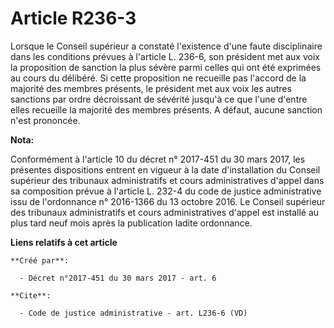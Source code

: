 # Article R236-3

Lorsque le Conseil supérieur a constaté l'existence d'une faute disciplinaire dans les conditions prévues à l'article L.
236-6, son président met aux voix la proposition de sanction la plus sévère parmi celles qui ont été exprimées au cours du
délibéré. Si cette proposition ne recueille pas l'accord de la majorité des membres présents, le président met aux voix les
autres sanctions par ordre décroissant de sévérité jusqu'à ce que l'une d'entre elles recueille la majorité des membres
présents. A défaut, aucune sanction n'est prononcée.

**Nota:**

Conformément à l'article 10 du décret n° 2017-451 du 30 mars 2017, les présentes dispositions entrent en vigueur à la date
d'installation du Conseil supérieur des tribunaux administratifs et cours administratives d'appel dans sa composition prévue
à l'article L. 232-4 du code de justice administrative issu de l'ordonnance n° 2016-1366 du 13 octobre 2016. Le Conseil
supérieur des tribunaux administratifs et cours administratives d'appel est installé au plus tard neuf mois après la
publication ladite ordonnance.

**Liens relatifs à cet article**

	**Créé par**:

	  - Décret n°2017-451 du 30 mars 2017 - art. 6

	**Cite**:

	  - Code de justice administrative - art. L236-6 (VD)
